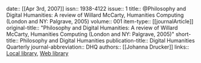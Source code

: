 date:: [[Apr 3rd, 2007]]
issn:: 1938-4122
issue:: 1
title:: @Philosophy and Digital Humanities: A review of Willard McCarty, Humanities Computing (London and NY: Palgrave, 2005)
volume:: 001
item-type:: [[journalArticle]]
original-title:: "Philosophy and Digital Humanities: A review of Willard McCarty, Humanities Computing (London and NY: Palgrave, 2005)"
short-title:: Philosophy and Digital Humanities
publication-title:: Digital Humanities Quarterly
journal-abbreviation:: DHQ
authors:: [[Johanna Drucker]]
links:: [Local library](zotero://select/groups/2386895/items/QFHWPL53), [Web library](https://www.zotero.org/groups/2386895/items/QFHWPL53)
